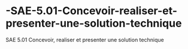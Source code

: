 # -SAE-5.01-Concevoir-realiser-et-presenter-une-solution-technique
 SAE 5.01 Concevoir, realiser et presenter une solution technique
